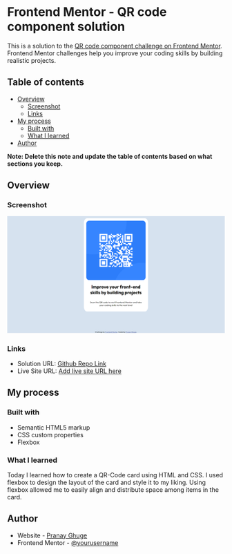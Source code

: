 # Frontend Mentor - QR code component solution

This is a solution to the [QR code component challenge on Frontend Mentor](https://www.frontendmentor.io/challenges/qr-code-component-iux_sIO_H). Frontend Mentor challenges help you improve your coding skills by building realistic projects.

## Table of contents

- [Overview](#overview)
  - [Screenshot](#screenshot)
  - [Links](#links)
- [My process](#my-process)
  - [Built with](#built-with)
  - [What I learned](#what-i-learned)
- [Author](#author)

**Note: Delete this note and update the table of contents based on what sections you keep.**

## Overview

### Screenshot

![](./QR_CODE_CHALLENGE_SCREENSHOT.png)

### Links

- Solution URL: [Github Repo Link](https://github.com/Pranay0205/qr-code-component-main)
- Live Site URL: [Add live site URL here](https://your-live-site-url.com)

## My process

### Built with

- Semantic HTML5 markup
- CSS custom properties
- Flexbox

### What I learned

Today I learned how to create a QR-Code card using HTML and CSS. I used flexbox to design the layout of the card and style it to my liking. Using flexbox allowed me to easily align and distribute space among items in the card.

## Author

- Website - [Pranay Ghuge](https://pranayghuge.netlify.app/)
- Frontend Mentor - [@yourusername](https://www.frontendmentor.io/profile/yourusername)
